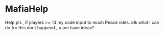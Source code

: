 # MafiaHelp
Help pls , if players >= 13 my code input to much Peace roles. idk what i can do fro this dont happend , u are have ideas?
